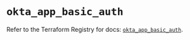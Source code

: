 # `okta_app_basic_auth`

Refer to the Terraform Registry for docs: [`okta_app_basic_auth`](https://registry.terraform.io/providers/okta/okta/4.20.0/docs/resources/app_basic_auth).
